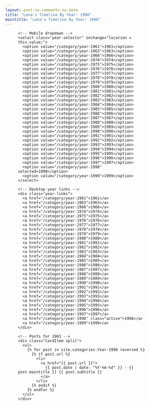 ```yaml
---
layout: post-no-comments-no-date
title: "Lena's Timeline By Year: 1998"
maintitle: "Lena's Timeline By Year: 1998"
---
```


<figure class="fig3">
  <div class="CardLayout">

    <!-- Mobile dropdown -->
    <select class="year-selector" onchange="location = this.value;">
      <option value="/category/year-1961">1961</option>
      <option value="/category/year-1963">1963</option>
      <option value="/category/year-1966">1966</option>
      <option value="/category/year-1974">1974</option>
      <option value="/category/year-1975">1975</option>
      <option value="/category/year-1976">1976</option>
      <option value="/category/year-1977">1977</option>
      <option value="/category/year-1978">1978</option>
      <option value="/category/year-1979">1979</option>
      <option value="/category/year-1980">1980</option>
      <option value="/category/year-1981">1981</option>
      <option value="/category/year-1982">1982</option>
      <option value="/category/year-1983">1983</option>
      <option value="/category/year-1984">1984</option>
      <option value="/category/year-1985">1985</option>
      <option value="/category/year-1986">1986</option>
      <option value="/category/year-1987">1987</option>
      <option value="/category/year-1988">1988</option>
      <option value="/category/year-1989">1989</option>
      <option value="/category/year-1990">1990</option>
      <option value="/category/year-1991">1991</option>
      <option value="/category/year-1992">1992</option>
      <option value="/category/year-1993">1993</option>
      <option value="/category/year-1994">1994</option>
      <option value="/category/year-1995">1995</option>
      <option value="/category/year-1996">1996</option>
      <option value="/category/year-1997">1997</option>
      <option value="/category/year-1998" selected>1998</option>
      <option value="/category/year-1999">1999</option>
    </select>

    <!-- Desktop year links -->
    <div class="year-links">
      <a href="/category/year-1961">1961</a>
      <a href="/category/year-1963">1963</a>
      <a href="/category/year-1966">1966</a>
      <a href="/category/year-1974">1974</a>
      <a href="/category/year-1975">1975</a>
      <a href="/category/year-1976">1976</a>
      <a href="/category/year-1977">1977</a>
      <a href="/category/year-1978">1978</a>
      <a href="/category/year-1979">1979</a>
      <a href="/category/year-1980">1980</a>
      <a href="/category/year-1981">1981</a>
      <a href="/category/year-1982">1982</a>
      <a href="/category/year-1983">1983</a>
      <a href="/category/year-1984">1984</a>
      <a href="/category/year-1985">1985</a>
      <a href="/category/year-1986">1986</a>
      <a href="/category/year-1987">1987</a>
      <a href="/category/year-1988">1988</a>
      <a href="/category/year-1989">1989</a>
      <a href="/category/year-1990">1990</a>
      <a href="/category/year-1991">1991</a>
      <a href="/category/year-1992">1992</a>
      <a href="/category/year-1993">1993</a>
      <a href="/category/year-1994">1994</a>
      <a href="/category/year-1995">1995</a>
      <a href="/category/year-1996">1996</a>
      <a href="/category/year-1997">1997</a>
      <a href="/category/year-1998" class="active">1998</a>
      <a href="/category/year-1999">1999</a>
    </div>

    <!-- Posts for 1963 -->
    <div class="CardItem split">
      <ul>
        {% for post in site.categories.Year-1998 reversed %}
          {% if post.url %}
            <li>
              <a href="{{ post.url }}">
                {{ post.date | date: "%Y-%m-%d" }} - {{ post.maintitle }} {{ post.subtitle }}
              </a>
            </li>
          {% endif %}
        {% endfor %}
      </ul>
    </div>
  </div>
</figure>
